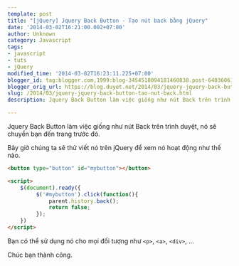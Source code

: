 ```yaml
---
template: post
title: "[jQuery] Jquery Back Button - Tạo nút back bằng jQuery"
date: '2014-03-02T16:21:00.002+07:00'
author: Unknown
category: Javascript
tags:
- javascript
- tuts
- jQuery
modified_time: '2014-03-02T16:23:11.225+07:00'
blogger_id: tag:blogger.com,1999:blog-3454518094181460838.post-6403606179442339490
blogger_orig_url: https://blog.duyet.net/2014/03/jquery-jquery-back-button-tao-nut-back.html
slug: /2014/03/jquery-jquery-back-button-tao-nut-back.html
description: Jquery Back Button làm việc giống như nút Back trên trình duyệt, nó sẽ chuyển bạn đến trang trước đó.

---
```


Jquery Back Button làm việc giống như nút Back trên trình duyệt, nó sẽ chuyển bạn đến trang trước đó.

Bây giờ chúng ta sẽ thử viết nó trên jQuery để xem nó hoạt động như thế nào.

```html
<button type="button" id="mybutton"></button>

<script>
    $(document).ready({
         $('#mybutton').click(function(){
             parent.history.back();
             return false;
         });
    })
</script>
```

Bạn có thể sử dụng nó cho mọi đối tượng như `<p>`, `<a>`, `<div>`, ...

Chúc bạn thành công.
